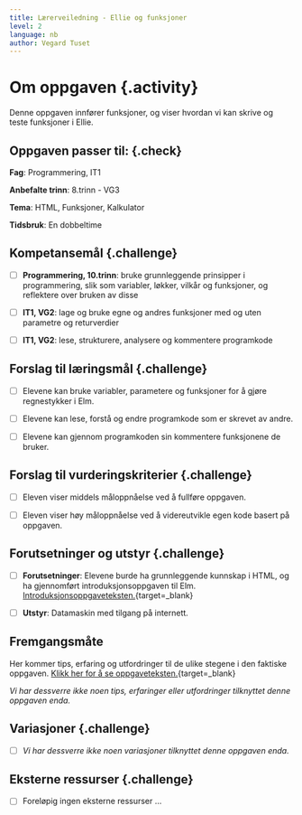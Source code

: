 ```yaml
---
title: Lærerveiledning - Ellie og funksjoner
level: 2
language: nb
author: Vegard Tuset
---
```


# Om oppgaven {.activity}

Denne oppgaven innfører funksjoner, og viser hvordan vi kan skrive og teste
funksjoner i Ellie.

## Oppgaven passer til: {.check}

 __Fag__: Programmering, IT1

__Anbefalte trinn__: 8.trinn - VG3

__Tema__: HTML, Funksjoner, Kalkulator

__Tidsbruk__: En dobbeltime

## Kompetansemål {.challenge}

- [ ] __Programmering, 10.trinn__: bruke grunnleggende prinsipper i
      programmering, slik som variabler, løkker, vilkår og funksjoner, og
      reflektere over bruken av disse

- [ ] __IT1, VG2__: lage og bruke egne og andres funksjoner med og uten
      parametre og returverdier

- [ ] __IT1, VG2__: lese, strukturere, analysere og kommentere programkode

## Forslag til læringsmål {.challenge}

- [ ] Elevene kan bruke variabler, parametere og funksjoner for å gjøre
      regnestykker i Elm.

- [ ] Elevene kan lese, forstå og endre programkode som er skrevet av andre.

- [ ] Elevene kan gjennom programkoden sin kommentere funksjonene de bruker.

## Forslag til vurderingskriterier {.challenge}

- [ ] Eleven viser middels måloppnåelse ved å fullføre oppgaven.

- [ ] Eleven viser høy måloppnåelse ved å videreutvikle egen kode basert på
      oppgaven.

## Forutsetninger og utstyr {.challenge}

- [ ] __Forutsetninger__: Elevene burde ha grunnleggende kunnskap i HTML, og ha
      gjennomført introduksjonsoppgaven til Elm.
      [Introduksjonsoppgaveteksten.](../01_prov_i_nettleser/01_prov_i_nettleser.html){target=_blank}

- [ ] __Utstyr__: Datamaskin med tilgang på internett.

## Fremgangsmåte

Her kommer tips, erfaring og utfordringer til de ulike stegene i den faktiske
oppgaven.
[Klikk her for å se oppgaveteksten.](../02_funksjoner_elm_repl/02_funksjoner_elm_repl.html){target=_blank}

_Vi har dessverre ikke noen tips, erfaringer eller utfordringer tilknyttet denne
oppgaven enda._

## Variasjoner {.challenge}

- [ ]  _Vi har dessverre ikke noen variasjoner tilknyttet denne oppgaven enda._

## Eksterne ressurser {.challenge}

- [ ] Foreløpig ingen eksterne ressurser ...
